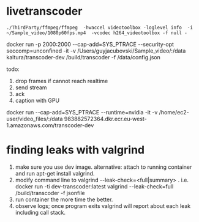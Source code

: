 # livetranscoder



```
./ThirdParty/ffmpeg/ffmpeg  -hwaccel videotoolbox -loglevel info  -i ~/Sample_video/1080p60fps.mp4  -vcodec h264_videotoolbox -f null -
```




 docker run -p  2000:2000 --cap-add=SYS_PTRACE --security-opt seccomp=unconfined  -it -v /Users/guyjacubovski/Sample_video/:/data kaltura/transcoder-dev   /build/transcoder -f /data/config.json




 todo:
 1. drop frames if cannot reach realtime
 4. send stream
 2. ack
 3. caption with GPU



docker run --cap-add=SYS_PTRACE --runtime=nvidia  -it -v /home/ec2-user/video_files/:/data  983882572364.dkr.ecr.eu-west-1.amazonaws.com/transcoder-dev

# finding leaks with valgrind

1. make sure you use dev image. alternative: attach to running container and run apt-get install valgrind.
2. modify command line to valgrind --leak-check=<full|summary> <original command line>. i.e. docker run -ti dev-transcoder:latest valgrind  --leak-check=full /build/transcoder -f jsonfile
3. run container the more time the better.
4. observe logs; once program exits valgrind will report about each leak including call stack.
